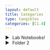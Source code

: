 ```yaml
---
layout: default
title: Categories
type: tangibles
categories: [C1.4]
---
```


<head>
<meta charset="UTF-8">
<meta name="viewport" content="width=device-width, initial-scale=1.0">
<title>Fancy Folder Structure</title>
<style>
  /* Your CSS styles here */
  .folder {
    list-style: none;
    padding: 0;
    margin: 0;
  }
  .has-subfolder .subfolder {
    display: none;
  }
  .has-subfolder.active .subfolder {
    display: block;
  }
  .folder-header {
    cursor: pointer;
    display: flex;
    align-items: center;
  }
  .arrow {
    margin-right: 10px;
    transition: transform 0.3s;
  }
  .open {
    transform: rotate(90deg);
  }
</style>
</head>
<body>
<ul class="folder">
  <li class="has-subfolder">
    <div class="folder-header">
      <span class="arrow">▶</span>
      Lab Notebooks!
    </div>
    <ul class="subfolder">
      <li><a href="{{site.baseurl}}/c4.0/2023/08/21/Lab-Notebook-0.html">Lab Notebook 0</a></li>
      <li><a href="{{site.baseurl}}/c4.0/2023/08/23/Lab-Notebook-1.html">Lab Notebook 1</a></li>
      <li><a href="{{site.baseurl}}/c4.0/2023/08/27/Lab-Notebook-2.html">Lab Notebook 2</a></li>
    </ul>
  </li>
  <li class="has-subfolder">
    <div class="folder-header">
      <span class="arrow">▶</span>
      Folder 2
    </div>
    <ul class="subfolder">
      <li><a href="">Subfolder 2.1</a></li>
      <li><a href="">Subfolder 2.2</a></li>
    </ul>
  </li>
  <!-- More folder items here -->
</ul>
<script>
  document.addEventListener('DOMContentLoaded', function() {
    const folderHeaders = document.querySelectorAll('.folder-header');
    folderHeaders.forEach(header => {
      header.addEventListener('click', function() {
        const parentFolder = this.closest('.has-subfolder');
        parentFolder.classList.toggle('active');
        const arrow = this.querySelector('.arrow');
        arrow.classList.toggle('open');
      });
    });
  });
</script>
</body>